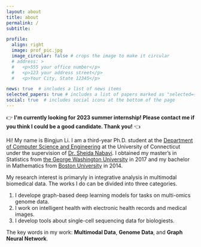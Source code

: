 ```yaml
---
layout: about
title: about
permalink: /
subtitle: 

profile:
  align: right
  image: prof_pic.jpg
  image_circular: false # crops the image to make it circular
  # address: >
  #   <p>555 your office number</p>
  #   <p>123 your address street</p>
  #   <p>Your City, State 12345</p>

news: true  # includes a list of news items
selected_papers: true # includes a list of papers marked as "selected={true}"
social: true  # includes social icons at the bottom of the page
---
```


:point_right: **I'm currently looking for 2023 summer internship! Please contact me if you think I could be a good candidate. Thank you!** :point_left:

Hi! My name is Bingjun Li. I am a third-year Ph.D. student at the [Department of Computer Science and Engineering](https://www.cse.uconn.edu) at the University of Connecticut under the supervision of [Dr. Sheida Nabavi](https://sheida-nabavi.uconn.edu). I obtained my master’s in Statistics from [the George Washington University](https://www.gwu.edu) in 2017 and my bachelor in Mathematics from [Boston University](https://www.bu.edu) in 2014.

My research interest is primaryly in integrative analysis in multimodal biomedical data. The works I do can be divided into three categories.

1. I develope graph-based deep learning models for tasks on multi-omics genome data.
2. I work on intelligent health with electronic health records and medical images.
3. I develop tools about single-cell sequencing data for biologiests.

The key words in my work: **Multimodal Data**, **Genome Data**, and **Graph Neural Network**.

